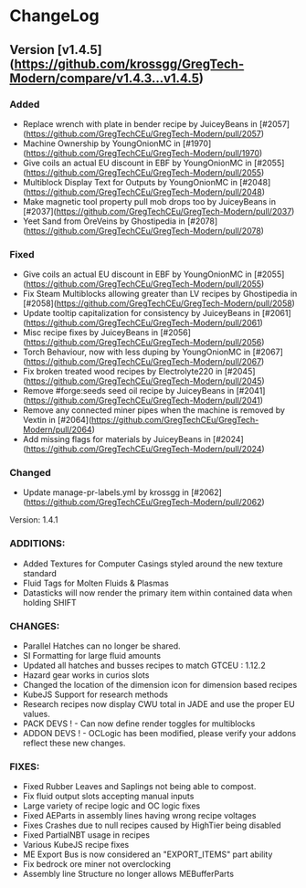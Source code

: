 # ChangeLog

## Version \[v1.4.5\](https://github.com/krossgg/GregTech-Modern/compare/v1.4.3...v1.4.5)

### Added

- Replace wrench with plate in bender recipe by JuiceyBeans in \[#2057\](https://github.com/GregTechCEu/GregTech-Modern/pull/2057)
- Machine Ownership by YoungOnionMC in \[#1970\](https://github.com/GregTechCEu/GregTech-Modern/pull/1970)
- Give coils an actual EU discount in EBF by YoungOnionMC in \[#2055\](https://github.com/GregTechCEu/GregTech-Modern/pull/2055)
- Multiblock Display Text for Outputs by YoungOnionMC in \[#2048\](https://github.com/GregTechCEu/GregTech-Modern/pull/2048)
- Make magnetic tool property pull mob drops too by JuiceyBeans in \[#2037\](https://github.com/GregTechCEu/GregTech-Modern/pull/2037)
- Yeet Sand from OreVeins by Ghostipedia in \[#2078\](https://github.com/GregTechCEu/GregTech-Modern/pull/2078)

### Fixed

- Give coils an actual EU discount in EBF by YoungOnionMC in \[#2055\](https://github.com/GregTechCEu/GregTech-Modern/pull/2055)
- Fix Steam Multiblocks allowing greater than LV recipes by Ghostipedia in \[#2058\](https://github.com/GregTechCEu/GregTech-Modern/pull/2058)
- Update tooltip capitalization for consistency by JuiceyBeans in \[#2061\](https://github.com/GregTechCEu/GregTech-Modern/pull/2061)
- Misc recipe fixes by JuiceyBeans in \[#2056\](https://github.com/GregTechCEu/GregTech-Modern/pull/2056)
- Torch Behaviour, now with less duping by YoungOnionMC in \[#2067\](https://github.com/GregTechCEu/GregTech-Modern/pull/2067)
- Fix broken treated wood recipes by Electrolyte220 in \[#2045\](https://github.com/GregTechCEu/GregTech-Modern/pull/2045)
- Remove #forge:seeds seed oil recipe by JuiceyBeans in \[#2041\](https://github.com/GregTechCEu/GregTech-Modern/pull/2041)
- Remove any connected miner pipes when the machine is removed by Vextin in \[#2064\](https://github.com/GregTechCEu/GregTech-Modern/pull/2064)
- Add missing flags for materials by JuiceyBeans in \[#2024\](https://github.com/GregTechCEu/GregTech-Modern/pull/2024)

### Changed

- Update manage-pr-labels.yml by krossgg in \[#2062\](https://github.com/GregTechCEu/GregTech-Modern/pull/2062)

 
Version: 1.4.1

### ADDITIONS:
 
- Added Textures for Computer Casings styled around the new texture standard
- Fluid Tags for Molten Fluids & Plasmas
- Datasticks will now render the primary item within contained data when holding SHIFT

### CHANGES:

- Parallel Hatches can no longer be shared.
- SI Formatting for large fluid amounts
- Updated all hatches and busses recipes to match GTCEU : 1.12.2
- Hazard gear works in curios slots
- Changed the location of the dimension icon for dimension based recipes
- KubeJS Support for research methods
- Research recipes now display CWU total in JADE and use the proper EU values.
- PACK DEVS ! - Can now define render toggles for multiblocks
- ADDON DEVS ! - OCLogic has been modified, please verify your addons reflect these new changes.

### FIXES:
   
- Fixed Rubber Leaves and Saplings not being able to compost.
- Fix fluid output slots accepting manual inputs
- Large variety of recipe logic and OC logic fixes
- Fixed AEParts in assembly lines having wrong recipe voltages
- Fixes Crashes due to null recipes caused by HighTier being disabled
- Fixed PartialNBT usage in recipes
- Various KubeJS recipe fixes
- ME Export Bus is now considered an "EXPORT_ITEMS" part ability
- Fix bedrock ore miner not overclocking
- Assembly line Structure no longer allows MEBufferParts

